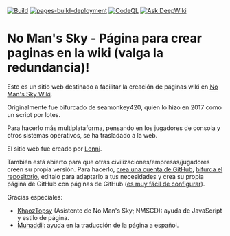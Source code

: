 [![Build](https://github.com/Muhaddil/RSSWikiPageCreator/actions/workflows/deploy-all.yml/badge.svg)](https://github.com/Muhaddil/RSSWikiPageCreator/actions/workflows/deploy-all.yml)
[![pages-build-deployment](https://github.com/Muhaddil/RSSWikiPageCreator/actions/workflows/pages/pages-build-deployment/badge.svg)](https://github.com/Muhaddil/RSSWikiPageCreator/actions/workflows/pages/pages-build-deployment)
[![CodeQL](https://github.com/Muhaddil/RSSWikiPageCreator/actions/workflows/github-code-scanning/codeql/badge.svg)](https://github.com/Muhaddil/RSSWikiPageCreator/actions/workflows/github-code-scanning/codeql)
[![Ask DeepWiki](https://deepwiki.com/badge.svg)](https://deepwiki.com/Muhaddil/RSSWikiPageCreator)

# No Man's Sky - Página para crear paginas en la wiki (valga la redundancia)!

Este es un sitio web destinado a facilitar la creación de páginas wiki en [No Man's Sky Wiki](https://nomanssky.fandom.com).

Originalmente fue bifurcado de seamonkey420, quien lo hizo en 2017 como un script por lotes.

Para hacerlo más multiplataforma, pensando en los jugadores de consola y otros sistemas operativos, se ha trasladado a la web.

El sitio web fue creado por [Lenni](https://nomanssky.fandom.com/wiki/User:Lenni009).

También está abierto para que otras civilizaciones/empresas/jugadores creen su propia versión. Para hacerlo, [crea una cuenta de GitHub](https://github.com/signup), [bifurca el repositorio](https://github.com/Muhaddil/RSSWikiPageCreator/fork), editalo para adaptarlo a tus necesidades y crea su propia página de GitHub con páginas de GitHub ([es muy fácil de configurar](https://docs.github.com/es/pages/quickstart)).

Gracias especiales:
* [KhaozTopsy](https://github.com/Khaoz-Topsy) (Asistente de No Man's Sky; NMSCD): ayuda de JavaScript y estilo de página.
* [Muhaddil](https://github.com/Muhaddil): ayuda en la traducción de la página a español.
